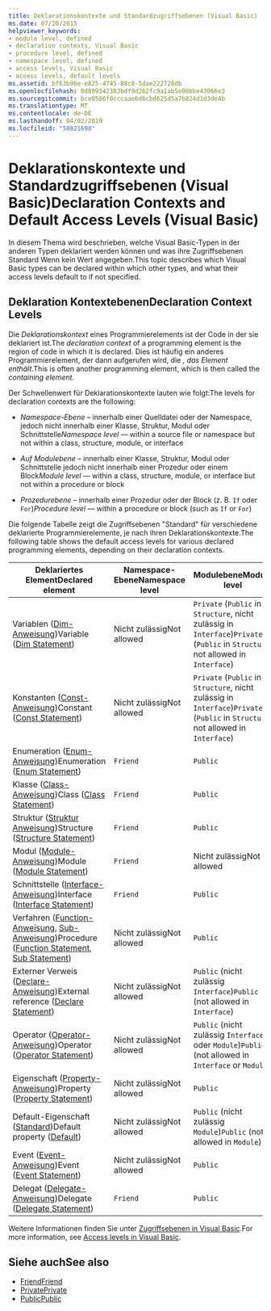 ```yaml
---
title: Deklarationskontexte und Standardzugriffsebenen (Visual Basic)
ms.date: 07/20/2015
helpviewer_keywords:
- module level, defined
- declaration contexts, Visual Basic
- procedure level, defined
- namespace level, defined
- access levels, Visual Basic
- access levels, default levels
ms.assetid: bf63b96e-e825-4745-88c8-5dae222728db
ms.openlocfilehash: 0d899342383bdf9d262fc9a1ab5e00bbe43066e3
ms.sourcegitcommit: bce0586f0cccaae6d6cbd625d5a7b824d1d3de4b
ms.translationtype: MT
ms.contentlocale: de-DE
ms.lasthandoff: 04/02/2019
ms.locfileid: "58821698"
---
```

# <a name="declaration-contexts-and-default-access-levels-visual-basic"></a><span data-ttu-id="f2ac2-102">Deklarationskontexte und Standardzugriffsebenen (Visual Basic)</span><span class="sxs-lookup"><span data-stu-id="f2ac2-102">Declaration Contexts and Default Access Levels (Visual Basic)</span></span>
<span data-ttu-id="f2ac2-103">In diesem Thema wird beschrieben, welche Visual Basic-Typen in der anderen Typen deklariert werden können und was ihre Zugriffsebenen Standard Wenn kein Wert angegeben.</span><span class="sxs-lookup"><span data-stu-id="f2ac2-103">This topic describes which Visual Basic types can be declared within which other types, and what their access levels default to if not specified.</span></span>  
  
## <a name="declaration-context-levels"></a><span data-ttu-id="f2ac2-104">Deklaration Kontextebenen</span><span class="sxs-lookup"><span data-stu-id="f2ac2-104">Declaration Context Levels</span></span>  
 <span data-ttu-id="f2ac2-105">Die *Deklarationskontext* eines Programmierelements ist der Code in der sie deklariert ist.</span><span class="sxs-lookup"><span data-stu-id="f2ac2-105">The *declaration context* of a programming element is the region of code in which it is declared.</span></span> <span data-ttu-id="f2ac2-106">Dies ist häufig ein anderes Programmierelement, der dann aufgerufen wird, die *, das Element enthält*.</span><span class="sxs-lookup"><span data-stu-id="f2ac2-106">This is often another programming element, which is then called the *containing element*.</span></span>  
  
 <span data-ttu-id="f2ac2-107">Der Schwellenwert für Deklarationskontexte lauten wie folgt:</span><span class="sxs-lookup"><span data-stu-id="f2ac2-107">The levels for declaration contexts are the following:</span></span>  
  
-   <span data-ttu-id="f2ac2-108">*Namespace-Ebene* – innerhalb einer Quelldatei oder der Namespace, jedoch nicht innerhalb einer Klasse, Struktur, Modul oder Schnittstelle</span><span class="sxs-lookup"><span data-stu-id="f2ac2-108">*Namespace level* — within a source file or namespace but not within a class, structure, module, or interface</span></span>  
  
-   <span data-ttu-id="f2ac2-109">*Auf Modulebene* – innerhalb einer Klasse, Struktur, Modul oder Schnittstelle jedoch nicht innerhalb einer Prozedur oder einem Block</span><span class="sxs-lookup"><span data-stu-id="f2ac2-109">*Module level* — within a class, structure, module, or interface but not within a procedure or block</span></span>  
  
-   <span data-ttu-id="f2ac2-110">*Prozedurebene* – innerhalb einer Prozedur oder der Block (z. B. `If` oder `For`)</span><span class="sxs-lookup"><span data-stu-id="f2ac2-110">*Procedure level* — within a procedure or block (such as `If` or `For`)</span></span>  
  
 <span data-ttu-id="f2ac2-111">Die folgende Tabelle zeigt die Zugriffsebenen "Standard" für verschiedene deklarierte Programmierelemente, je nach ihren Deklarationskontexte.</span><span class="sxs-lookup"><span data-stu-id="f2ac2-111">The following table shows the default access levels for various declared programming elements, depending on their declaration contexts.</span></span>  
  
|<span data-ttu-id="f2ac2-112">Deklariertes Element</span><span class="sxs-lookup"><span data-stu-id="f2ac2-112">Declared element</span></span>|<span data-ttu-id="f2ac2-113">Namespace-Ebene</span><span class="sxs-lookup"><span data-stu-id="f2ac2-113">Namespace level</span></span>|<span data-ttu-id="f2ac2-114">Modulebene</span><span class="sxs-lookup"><span data-stu-id="f2ac2-114">Module level</span></span>|<span data-ttu-id="f2ac2-115">Prozedurebene</span><span class="sxs-lookup"><span data-stu-id="f2ac2-115">Procedure level</span></span>|  
|----------------------|---------------------|------------------|---------------------|  
|<span data-ttu-id="f2ac2-116">Variablen ([Dim-Anweisung](../../../visual-basic/language-reference/statements/dim-statement.md))</span><span class="sxs-lookup"><span data-stu-id="f2ac2-116">Variable ([Dim Statement](../../../visual-basic/language-reference/statements/dim-statement.md))</span></span>|<span data-ttu-id="f2ac2-117">Nicht zulässig</span><span class="sxs-lookup"><span data-stu-id="f2ac2-117">Not allowed</span></span>|<span data-ttu-id="f2ac2-118">`Private` (`Public` in `Structure`, nicht zulässig in `Interface`)</span><span class="sxs-lookup"><span data-stu-id="f2ac2-118">`Private` (`Public` in `Structure`, not allowed in `Interface`)</span></span>|`Public`|  
|<span data-ttu-id="f2ac2-119">Konstanten ([Const-Anweisung](../../../visual-basic/language-reference/statements/const-statement.md))</span><span class="sxs-lookup"><span data-stu-id="f2ac2-119">Constant ([Const Statement](../../../visual-basic/language-reference/statements/const-statement.md))</span></span>|<span data-ttu-id="f2ac2-120">Nicht zulässig</span><span class="sxs-lookup"><span data-stu-id="f2ac2-120">Not allowed</span></span>|<span data-ttu-id="f2ac2-121">`Private` (`Public` in `Structure`, nicht zulässig in `Interface`)</span><span class="sxs-lookup"><span data-stu-id="f2ac2-121">`Private` (`Public` in `Structure`, not allowed in `Interface`)</span></span>|`Public`|  
|<span data-ttu-id="f2ac2-122">Enumeration ([Enum-Anweisung](../../../visual-basic/language-reference/statements/enum-statement.md))</span><span class="sxs-lookup"><span data-stu-id="f2ac2-122">Enumeration ([Enum Statement](../../../visual-basic/language-reference/statements/enum-statement.md))</span></span>|`Friend`|`Public`|<span data-ttu-id="f2ac2-123">Nicht zulässig</span><span class="sxs-lookup"><span data-stu-id="f2ac2-123">Not allowed</span></span>|  
|<span data-ttu-id="f2ac2-124">Klasse ([Class-Anweisung](../../../visual-basic/language-reference/statements/class-statement.md))</span><span class="sxs-lookup"><span data-stu-id="f2ac2-124">Class ([Class Statement](../../../visual-basic/language-reference/statements/class-statement.md))</span></span>|`Friend`|`Public`|<span data-ttu-id="f2ac2-125">Nicht zulässig</span><span class="sxs-lookup"><span data-stu-id="f2ac2-125">Not allowed</span></span>|  
|<span data-ttu-id="f2ac2-126">Struktur ([Struktur Anweisung](../../../visual-basic/language-reference/statements/structure-statement.md))</span><span class="sxs-lookup"><span data-stu-id="f2ac2-126">Structure ([Structure Statement](../../../visual-basic/language-reference/statements/structure-statement.md))</span></span>|`Friend`|`Public`|<span data-ttu-id="f2ac2-127">Nicht zulässig</span><span class="sxs-lookup"><span data-stu-id="f2ac2-127">Not allowed</span></span>|  
|<span data-ttu-id="f2ac2-128">Modul ([Module-Anweisung](../../../visual-basic/language-reference/statements/module-statement.md))</span><span class="sxs-lookup"><span data-stu-id="f2ac2-128">Module ([Module Statement](../../../visual-basic/language-reference/statements/module-statement.md))</span></span>|`Friend`|<span data-ttu-id="f2ac2-129">Nicht zulässig</span><span class="sxs-lookup"><span data-stu-id="f2ac2-129">Not allowed</span></span>|<span data-ttu-id="f2ac2-130">Nicht zulässig</span><span class="sxs-lookup"><span data-stu-id="f2ac2-130">Not allowed</span></span>|  
|<span data-ttu-id="f2ac2-131">Schnittstelle ([Interface-Anweisung](../../../visual-basic/language-reference/statements/interface-statement.md))</span><span class="sxs-lookup"><span data-stu-id="f2ac2-131">Interface ([Interface Statement](../../../visual-basic/language-reference/statements/interface-statement.md))</span></span>|`Friend`|`Public`|<span data-ttu-id="f2ac2-132">Nicht zulässig</span><span class="sxs-lookup"><span data-stu-id="f2ac2-132">Not allowed</span></span>|  
|<span data-ttu-id="f2ac2-133">Verfahren ([Function-Anweisung](../../../visual-basic/language-reference/statements/function-statement.md), [Sub-Anweisung](../../../visual-basic/language-reference/statements/sub-statement.md))</span><span class="sxs-lookup"><span data-stu-id="f2ac2-133">Procedure ([Function Statement](../../../visual-basic/language-reference/statements/function-statement.md), [Sub Statement](../../../visual-basic/language-reference/statements/sub-statement.md))</span></span>|<span data-ttu-id="f2ac2-134">Nicht zulässig</span><span class="sxs-lookup"><span data-stu-id="f2ac2-134">Not allowed</span></span>|`Public`|<span data-ttu-id="f2ac2-135">Nicht zulässig</span><span class="sxs-lookup"><span data-stu-id="f2ac2-135">Not allowed</span></span>|  
|<span data-ttu-id="f2ac2-136">Externer Verweis ([Declare-Anweisung](../../../visual-basic/language-reference/statements/declare-statement.md))</span><span class="sxs-lookup"><span data-stu-id="f2ac2-136">External reference ([Declare Statement](../../../visual-basic/language-reference/statements/declare-statement.md))</span></span>|<span data-ttu-id="f2ac2-137">Nicht zulässig</span><span class="sxs-lookup"><span data-stu-id="f2ac2-137">Not allowed</span></span>|<span data-ttu-id="f2ac2-138">`Public` (nicht zulässig `Interface`)</span><span class="sxs-lookup"><span data-stu-id="f2ac2-138">`Public` (not allowed in `Interface`)</span></span>|<span data-ttu-id="f2ac2-139">Nicht zulässig</span><span class="sxs-lookup"><span data-stu-id="f2ac2-139">Not allowed</span></span>|  
|<span data-ttu-id="f2ac2-140">Operator ([Operator-Anweisung](../../../visual-basic/language-reference/statements/operator-statement.md))</span><span class="sxs-lookup"><span data-stu-id="f2ac2-140">Operator ([Operator Statement](../../../visual-basic/language-reference/statements/operator-statement.md))</span></span>|<span data-ttu-id="f2ac2-141">Nicht zulässig</span><span class="sxs-lookup"><span data-stu-id="f2ac2-141">Not allowed</span></span>|<span data-ttu-id="f2ac2-142">`Public` (nicht zulässig `Interface` oder `Module`)</span><span class="sxs-lookup"><span data-stu-id="f2ac2-142">`Public` (not allowed in `Interface` or `Module`)</span></span>|<span data-ttu-id="f2ac2-143">Nicht zulässig</span><span class="sxs-lookup"><span data-stu-id="f2ac2-143">Not allowed</span></span>|  
|<span data-ttu-id="f2ac2-144">Eigenschaft ([Property-Anweisung](../../../visual-basic/language-reference/statements/property-statement.md))</span><span class="sxs-lookup"><span data-stu-id="f2ac2-144">Property ([Property Statement](../../../visual-basic/language-reference/statements/property-statement.md))</span></span>|<span data-ttu-id="f2ac2-145">Nicht zulässig</span><span class="sxs-lookup"><span data-stu-id="f2ac2-145">Not allowed</span></span>|`Public`|<span data-ttu-id="f2ac2-146">Nicht zulässig</span><span class="sxs-lookup"><span data-stu-id="f2ac2-146">Not allowed</span></span>|  
|<span data-ttu-id="f2ac2-147">Default-Eigenschaft ([Standard](../../../visual-basic/language-reference/modifiers/default.md))</span><span class="sxs-lookup"><span data-stu-id="f2ac2-147">Default property ([Default](../../../visual-basic/language-reference/modifiers/default.md))</span></span>|<span data-ttu-id="f2ac2-148">Nicht zulässig</span><span class="sxs-lookup"><span data-stu-id="f2ac2-148">Not allowed</span></span>|<span data-ttu-id="f2ac2-149">`Public` (nicht zulässig `Module`)</span><span class="sxs-lookup"><span data-stu-id="f2ac2-149">`Public` (not allowed in `Module`)</span></span>|<span data-ttu-id="f2ac2-150">Nicht zulässig</span><span class="sxs-lookup"><span data-stu-id="f2ac2-150">Not allowed</span></span>|  
|<span data-ttu-id="f2ac2-151">Event ([Event-Anweisung](../../../visual-basic/language-reference/statements/event-statement.md))</span><span class="sxs-lookup"><span data-stu-id="f2ac2-151">Event ([Event Statement](../../../visual-basic/language-reference/statements/event-statement.md))</span></span>|<span data-ttu-id="f2ac2-152">Nicht zulässig</span><span class="sxs-lookup"><span data-stu-id="f2ac2-152">Not allowed</span></span>|`Public`|<span data-ttu-id="f2ac2-153">Nicht zulässig</span><span class="sxs-lookup"><span data-stu-id="f2ac2-153">Not allowed</span></span>|  
|<span data-ttu-id="f2ac2-154">Delegat ([Delegate-Anweisung](../../../visual-basic/language-reference/statements/delegate-statement.md))</span><span class="sxs-lookup"><span data-stu-id="f2ac2-154">Delegate ([Delegate Statement](../../../visual-basic/language-reference/statements/delegate-statement.md))</span></span>|`Friend`|`Public`|<span data-ttu-id="f2ac2-155">Nicht zulässig</span><span class="sxs-lookup"><span data-stu-id="f2ac2-155">Not allowed</span></span>|  
  
 <span data-ttu-id="f2ac2-156">Weitere Informationen finden Sie unter [Zugriffsebenen in Visual Basic](../../../visual-basic/programming-guide/language-features/declared-elements/access-levels.md).</span><span class="sxs-lookup"><span data-stu-id="f2ac2-156">For more information, see [Access levels in Visual Basic](../../../visual-basic/programming-guide/language-features/declared-elements/access-levels.md).</span></span>  
  
## <a name="see-also"></a><span data-ttu-id="f2ac2-157">Siehe auch</span><span class="sxs-lookup"><span data-stu-id="f2ac2-157">See also</span></span>

- [<span data-ttu-id="f2ac2-158">Friend</span><span class="sxs-lookup"><span data-stu-id="f2ac2-158">Friend</span></span>](../../../visual-basic/language-reference/modifiers/friend.md)
- [<span data-ttu-id="f2ac2-159">Private</span><span class="sxs-lookup"><span data-stu-id="f2ac2-159">Private</span></span>](../../../visual-basic/language-reference/modifiers/private.md)
- [<span data-ttu-id="f2ac2-160">Public</span><span class="sxs-lookup"><span data-stu-id="f2ac2-160">Public</span></span>](../../../visual-basic/language-reference/modifiers/public.md)
